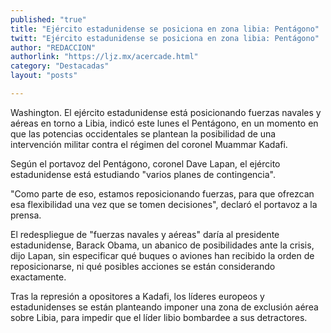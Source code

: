 ```yaml
---
published: "true"
title: "Ejército estadunidense se posiciona en zona libia: Pentágono"
twitt: "Ejército estadunidense se posiciona en zona libia: Pentágono"
author: "REDACCION"
authorlink: "https://ljz.mx/acercade.html"
category: "Destacadas"
layout: "posts"

---
```



  Washington. El ejército estadunidense está posicionando fuerzas navales y aéreas en torno a Libia, indicó este lunes el Pentágono, en un momento en que las potencias occidentales se plantean la posibilidad de una intervención militar contra el régimen del coronel Muammar Kadafi.



  Según el portavoz del Pentágono, coronel Dave Lapan, el ejército estadunidense está estudiando "varios planes de contingencia".



  "Como parte de eso, estamos reposicionando fuerzas, para que ofrezcan esa flexibilidad una vez que se tomen decisiones", declaró el portavoz a la prensa.



  El redespliegue de "fuerzas navales y aéreas" daría al presidente estadunidense, Barack Obama, un abanico de posibilidades ante la crisis, dijo Lapan, sin especificar qué buques o aviones han recibido la orden de reposicionarse, ni qué posibles acciones se están considerando exactamente.



  Tras la represión a opositores a Kadafi, los líderes europeos y estadunidenses se están planteando imponer una zona de exclusión aérea sobre Libia, para impedir que el líder libio bombardee a sus detractores.

